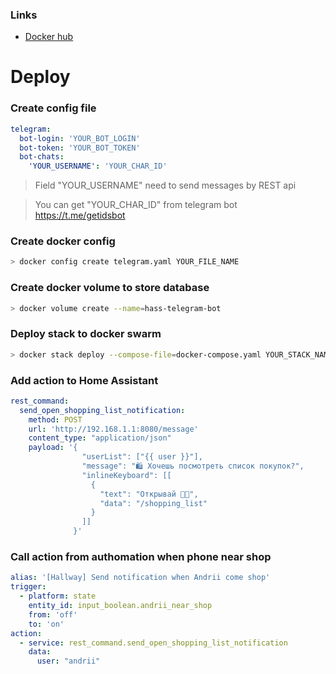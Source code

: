 ### Links
- [Docker hub](https://hub.docker.com/r/dassader/hass-telegram-bot)

# Deploy
### Create config file

```yaml
telegram:
  bot-login: 'YOUR_BOT_LOGIN'
  bot-token: 'YOUR_BOT_TOKEN'
  bot-chats:
    'YOUR_USERNAME': 'YOUR_CHAR_ID'
```

> Field "YOUR_USERNAME" need to send messages by REST api

> You can get "YOUR_CHAR_ID" from telegram bot https://t.me/getidsbot 

### Create docker config

```bash
> docker config create telegram.yaml YOUR_FILE_NAME
```

### Create docker volume to store database

```bash
> docker volume create --name=hass-telegram-bot
```

### Deploy stack to docker swarm

```bash
> docker stack deploy --compose-file=docker-compose.yaml YOUR_STACK_NAME
```

### Add action to Home Assistant

```yaml
rest_command:
  send_open_shopping_list_notification:
    method: POST
    url: 'http://192.168.1.1:8080/message'
    content_type: "application/json"
    payload: '{
                "userList": ["{{ user }}"],
                "message": "🛍 Хочешь посмотреть список покупок?",
                "inlineKeyboard": [[
                  {
                    "text": "Открывай 👍🏻",
                    "data": "/shopping_list"
                  }
                ]]
              }'
```

### Call action from authomation when phone near shop

```yaml
alias: '[Hallway] Send notification when Andrii come shop'
trigger:
  - platform: state
    entity_id: input_boolean.andrii_near_shop
    from: 'off'
    to: 'on'
action:
  - service: rest_command.send_open_shopping_list_notification
    data:
      user: "andrii"
```
